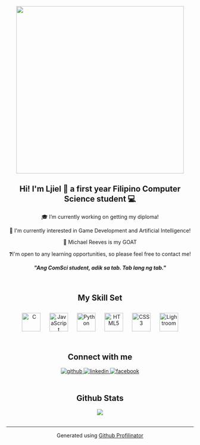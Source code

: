 <div align="center">
<img src="https://instagram.fmnl25-1.fna.fbcdn.net/v/t39.30808-6/367432292_309247534992699_5322738182855038881_n.jpg?stp=dst-jpg_e35_p1080x1080_sh0.08_tt6&_nc_ht=instagram.fmnl25-1.fna.fbcdn.net&_nc_cat=103&_nc_oc=Q6cZ2AHTCeC227Qmb44DcWa7JmAIJ5lqGMydkjS7cQybIjupqDXzAKfreciPGURZ3x05nFsZ3ICSLTSj3yaagEG6_FnA&_nc_ohc=d_2hSB_UjesQ7kNvgEu7ma2&_nc_gid=97760b1fee0a4b2c9eb2e7f98519f5e2&edm=ANTKIIoAAAAA&ccb=7-5&oh=00_AYAF8ATM7D50FbSlfh65aBnI8p-eaVke8S3Oskmvbw1xiA&oe=67BFA714&_nc_sid=d885a2" align="center" width="450" height="450"  />

  

## <div align="center">Hi! I'm Ljiel 🌻 a first year Filipino Computer Science student 💻 </div>  
  
  🎓 I’m currently working on getting my diploma!
  
  👾 I'm currently interested in Game Development and Artificial Intelligence! 
  
  🍆 Michael Reeves is my GOAT 
  

  ❓I'm open to any learning opportunities, so please feel free to contact me! 
  

***<div align="center">"Ang ComSci student, adik sa tab. Tab lang ng tab."</div>***  
  

<br/>  


## My Skill Set  
<div align="center">  
<a href="https://www.cprogramming.com/" target="_blank"><img style="margin: 10px" src="https://profilinator.rishav.dev/skills-assets/c-original.svg" alt="C" height="50" /></a>  
<a href="https://www.javascript.com/" target="_blank"><img style="margin: 10px" src="https://profilinator.rishav.dev/skills-assets/javascript-original.svg" alt="JavaScript" height="50" /></a>  
<a href="https://www.python.org/" target="_blank"><img style="margin: 10px" src="https://profilinator.rishav.dev/skills-assets/python-original.svg" alt="Python" height="50" /></a>  
<a href="https://en.wikipedia.org/wiki/HTML5" target="_blank"><img style="margin: 10px" src="https://profilinator.rishav.dev/skills-assets/html5-original-wordmark.svg" alt="HTML5" height="50" /></a>  
<a href="https://www.w3schools.com/css/" target="_blank"><img style="margin: 10px" src="https://profilinator.rishav.dev/skills-assets/css3-original-wordmark.svg" alt="CSS3" height="50" /></a>  
<a href="https://www.adobe.com/products/photoshop-lightroom.html" target="_blank"><img style="margin: 10px" src="https://profilinator.rishav.dev/skills-assets/lightroom.png" alt="Lightroom" height="50" /></a>  
</div>  

<br/>  


## Connect with me  
<div align="center">
<a href="https://github.com/Fylows" target="_blank">
<img src=https://img.shields.io/badge/github-%2324292e.svg?&style=for-the-badge&logo=github&logoColor=white alt=github style="margin-bottom: 5px;" />
</a>
<a href="https://linkedin.com/in/ljiel-saplan" target="_blank">
<img src=https://img.shields.io/badge/linkedin-%231E77B5.svg?&style=for-the-badge&logo=linkedin&logoColor=white alt=linkedin style="margin-bottom: 5px;" />
</a>
<a href="https://www.facebook.com/ljiel.saplan.2024" target="_blank">
<img src=https://img.shields.io/badge/facebook-%232E87FB.svg?&style=for-the-badge&logo=facebook&logoColor=white alt=facebook style="margin-bottom: 5px;" />
</a>  
</div>  
  

<br/>  


## Github Stats  
<div align="center"><img src="https://github-readme-stats.vercel.app/api?username=Fylows&show_icons=true&count_private=true&hide_border=true" align="center" /></div>  

<br/>  

----
<div align="center">Generated using <a href="https://profilinator.rishav.dev/" target="_blank">Github Profilinator</a></div>
